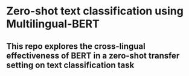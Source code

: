# Zero-shot text classification using Multilingual-BERT

## This repo explores the cross-lingual effectiveness of BERT in a zero-shot transfer setting on text classification task
